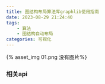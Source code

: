```yaml
---
title: 图结构布局算法库graphlib使用指南
date: 2023-08-29 21:24:40
tags: 
	- 算法
	- 图结构自动布局
categories: 可视化
---
```


{% asset_img 01.png 没有图片%}

### 相关api

